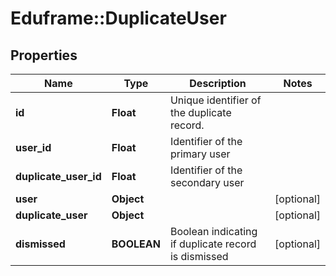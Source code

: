 # Eduframe::DuplicateUser

## Properties
Name | Type | Description | Notes
------------ | ------------- | ------------- | -------------
**id** | **Float** | Unique identifier of the duplicate record. | 
**user_id** | **Float** | Identifier of the primary user | 
**duplicate_user_id** | **Float** | Identifier of the secondary user | 
**user** | **Object** |  | [optional] 
**duplicate_user** | **Object** |  | [optional] 
**dismissed** | **BOOLEAN** | Boolean indicating if duplicate record is dismissed | [optional] 


